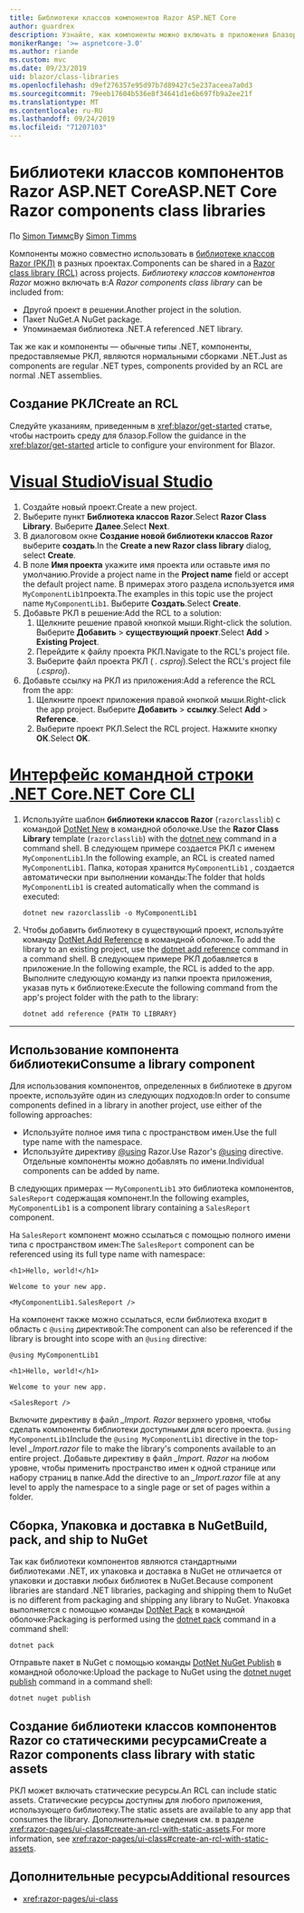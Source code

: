 ```yaml
---
title: Библиотеки классов компонентов Razor ASP.NET Core
author: guardrex
description: Узнайте, как компоненты можно включать в приложения Блазор из библиотеки внешних компонентов.
monikerRange: '>= aspnetcore-3.0'
ms.author: riande
ms.custom: mvc
ms.date: 09/23/2019
uid: blazor/class-libraries
ms.openlocfilehash: d9ef276357e95d97b7d89427c5e237aceea7a0d3
ms.sourcegitcommit: 79eeb17604b536e8f34641d1e6b697fb9a2ee21f
ms.translationtype: MT
ms.contentlocale: ru-RU
ms.lasthandoff: 09/24/2019
ms.locfileid: "71207103"
---
```

# <a name="aspnet-core-razor-components-class-libraries"></a><span data-ttu-id="59ef5-103">Библиотеки классов компонентов Razor ASP.NET Core</span><span class="sxs-lookup"><span data-stu-id="59ef5-103">ASP.NET Core Razor components class libraries</span></span>

<span data-ttu-id="59ef5-104">По [Simon Тиммс](https://github.com/stimms)</span><span class="sxs-lookup"><span data-stu-id="59ef5-104">By [Simon Timms](https://github.com/stimms)</span></span>

<span data-ttu-id="59ef5-105">Компоненты можно совместно использовать в [библиотеке классов Razor (РКЛ)](xref:razor-pages/ui-class) в разных проектах.</span><span class="sxs-lookup"><span data-stu-id="59ef5-105">Components can be shared in a [Razor class library (RCL)](xref:razor-pages/ui-class) across projects.</span></span> <span data-ttu-id="59ef5-106">*Библиотеку классов компонентов Razor* можно включать в:</span><span class="sxs-lookup"><span data-stu-id="59ef5-106">A *Razor components class library* can be included from:</span></span>

* <span data-ttu-id="59ef5-107">Другой проект в решении.</span><span class="sxs-lookup"><span data-stu-id="59ef5-107">Another project in the solution.</span></span>
* <span data-ttu-id="59ef5-108">Пакет NuGet.</span><span class="sxs-lookup"><span data-stu-id="59ef5-108">A NuGet package.</span></span>
* <span data-ttu-id="59ef5-109">Упоминаемая библиотека .NET.</span><span class="sxs-lookup"><span data-stu-id="59ef5-109">A referenced .NET library.</span></span>

<span data-ttu-id="59ef5-110">Так же как и компоненты — обычные типы .NET, компоненты, предоставляемые РКЛ, являются нормальными сборками .NET.</span><span class="sxs-lookup"><span data-stu-id="59ef5-110">Just as components are regular .NET types, components provided by an RCL are normal .NET assemblies.</span></span>

## <a name="create-an-rcl"></a><span data-ttu-id="59ef5-111">Создание РКЛ</span><span class="sxs-lookup"><span data-stu-id="59ef5-111">Create an RCL</span></span>

<span data-ttu-id="59ef5-112">Следуйте указаниям, приведенным в <xref:blazor/get-started> статье, чтобы настроить среду для блазор.</span><span class="sxs-lookup"><span data-stu-id="59ef5-112">Follow the guidance in the <xref:blazor/get-started> article to configure your environment for Blazor.</span></span>

# <a name="visual-studiotabvisual-studio"></a>[<span data-ttu-id="59ef5-113">Visual Studio</span><span class="sxs-lookup"><span data-stu-id="59ef5-113">Visual Studio</span></span>](#tab/visual-studio)

1. <span data-ttu-id="59ef5-114">Создайте новый проект.</span><span class="sxs-lookup"><span data-stu-id="59ef5-114">Create a new project.</span></span>
1. <span data-ttu-id="59ef5-115">Выберите пункт **Библиотека классов Razor**.</span><span class="sxs-lookup"><span data-stu-id="59ef5-115">Select **Razor Class Library**.</span></span> <span data-ttu-id="59ef5-116">Выберите **Далее**.</span><span class="sxs-lookup"><span data-stu-id="59ef5-116">Select **Next**.</span></span>
1. <span data-ttu-id="59ef5-117">В диалоговом окне **Создание новой библиотеки классов Razor** выберите **создать**.</span><span class="sxs-lookup"><span data-stu-id="59ef5-117">In the **Create a new Razor class library** dialog, select **Create**.</span></span>
1. <span data-ttu-id="59ef5-118">В поле **Имя проекта** укажите имя проекта или оставьте имя по умолчанию.</span><span class="sxs-lookup"><span data-stu-id="59ef5-118">Provide a project name in the **Project name** field or accept the default project name.</span></span> <span data-ttu-id="59ef5-119">В примерах этого раздела используется имя `MyComponentLib1`проекта.</span><span class="sxs-lookup"><span data-stu-id="59ef5-119">The examples in this topic use the project name `MyComponentLib1`.</span></span> <span data-ttu-id="59ef5-120">Выберите **Создать**.</span><span class="sxs-lookup"><span data-stu-id="59ef5-120">Select **Create**.</span></span>
1. <span data-ttu-id="59ef5-121">Добавьте РКЛ в решение:</span><span class="sxs-lookup"><span data-stu-id="59ef5-121">Add the RCL to a solution:</span></span>
   1. <span data-ttu-id="59ef5-122">Щелкните решение правой кнопкой мыши.</span><span class="sxs-lookup"><span data-stu-id="59ef5-122">Right-click the solution.</span></span> <span data-ttu-id="59ef5-123">Выберите **Добавить** > **существующий проект**.</span><span class="sxs-lookup"><span data-stu-id="59ef5-123">Select **Add** > **Existing Project**.</span></span>
   1. <span data-ttu-id="59ef5-124">Перейдите к файлу проекта РКЛ.</span><span class="sxs-lookup"><span data-stu-id="59ef5-124">Navigate to the RCL's project file.</span></span>
   1. <span data-ttu-id="59ef5-125">Выберите файл проекта РКЛ ( *. csproj*).</span><span class="sxs-lookup"><span data-stu-id="59ef5-125">Select the RCL's project file (*.csproj*).</span></span>
1. <span data-ttu-id="59ef5-126">Добавьте ссылку на РКЛ из приложения:</span><span class="sxs-lookup"><span data-stu-id="59ef5-126">Add a reference the RCL from the app:</span></span>
   1. <span data-ttu-id="59ef5-127">Щелкните проект приложения правой кнопкой мыши.</span><span class="sxs-lookup"><span data-stu-id="59ef5-127">Right-click the app project.</span></span> <span data-ttu-id="59ef5-128">Выберите **Добавить** > **ссылку**.</span><span class="sxs-lookup"><span data-stu-id="59ef5-128">Select **Add** > **Reference**.</span></span>
   1. <span data-ttu-id="59ef5-129">Выберите проект РКЛ.</span><span class="sxs-lookup"><span data-stu-id="59ef5-129">Select the RCL project.</span></span> <span data-ttu-id="59ef5-130">Нажмите кнопку **ОК**.</span><span class="sxs-lookup"><span data-stu-id="59ef5-130">Select **OK**.</span></span>

# <a name="net-core-clitabnetcore-cli"></a>[<span data-ttu-id="59ef5-131">Интерфейс командной строки .NET Core</span><span class="sxs-lookup"><span data-stu-id="59ef5-131">.NET Core CLI</span></span>](#tab/netcore-cli)

1. <span data-ttu-id="59ef5-132">Используйте шаблон **библиотеки классов Razor** (`razorclasslib`) с командой [DotNet New](/dotnet/core/tools/dotnet-new) в командной оболочке.</span><span class="sxs-lookup"><span data-stu-id="59ef5-132">Use the **Razor Class Library** template (`razorclasslib`) with the [dotnet new](/dotnet/core/tools/dotnet-new) command in a command shell.</span></span> <span data-ttu-id="59ef5-133">В следующем примере создается РКЛ с именем `MyComponentLib1`.</span><span class="sxs-lookup"><span data-stu-id="59ef5-133">In the following example, an RCL is created named `MyComponentLib1`.</span></span> <span data-ttu-id="59ef5-134">Папка, которая хранится `MyComponentLib1` , создается автоматически при выполнении команды:</span><span class="sxs-lookup"><span data-stu-id="59ef5-134">The folder that holds `MyComponentLib1` is created automatically when the command is executed:</span></span>

   ```dotnetcli
   dotnet new razorclasslib -o MyComponentLib1
   ```

1. <span data-ttu-id="59ef5-135">Чтобы добавить библиотеку в существующий проект, используйте команду [DotNet Add Reference](/dotnet/core/tools/dotnet-add-reference) в командной оболочке.</span><span class="sxs-lookup"><span data-stu-id="59ef5-135">To add the library to an existing project, use the [dotnet add reference](/dotnet/core/tools/dotnet-add-reference) command in a command shell.</span></span> <span data-ttu-id="59ef5-136">В следующем примере РКЛ добавляется в приложение.</span><span class="sxs-lookup"><span data-stu-id="59ef5-136">In the following example, the RCL is added to the app.</span></span> <span data-ttu-id="59ef5-137">Выполните следующую команду из папки проекта приложения, указав путь к библиотеке:</span><span class="sxs-lookup"><span data-stu-id="59ef5-137">Execute the following command from the app's project folder with the path to the library:</span></span>

   ```dotnetcli
   dotnet add reference {PATH TO LIBRARY}
   ```

---

## <a name="consume-a-library-component"></a><span data-ttu-id="59ef5-138">Использование компонента библиотеки</span><span class="sxs-lookup"><span data-stu-id="59ef5-138">Consume a library component</span></span>

<span data-ttu-id="59ef5-139">Для использования компонентов, определенных в библиотеке в другом проекте, используйте один из следующих подходов:</span><span class="sxs-lookup"><span data-stu-id="59ef5-139">In order to consume components defined in a library in another project, use either of the following approaches:</span></span>

* <span data-ttu-id="59ef5-140">Используйте полное имя типа с пространством имен.</span><span class="sxs-lookup"><span data-stu-id="59ef5-140">Use the full type name with the namespace.</span></span>
* <span data-ttu-id="59ef5-141">Используйте директиву [ \@using](xref:mvc/views/razor#using) Razor.</span><span class="sxs-lookup"><span data-stu-id="59ef5-141">Use Razor's [\@using](xref:mvc/views/razor#using) directive.</span></span> <span data-ttu-id="59ef5-142">Отдельные компоненты можно добавлять по имени.</span><span class="sxs-lookup"><span data-stu-id="59ef5-142">Individual components can be added by name.</span></span>

<span data-ttu-id="59ef5-143">В следующих примерах — `MyComponentLib1` это библиотека компонентов, `SalesReport` содержащая компонент.</span><span class="sxs-lookup"><span data-stu-id="59ef5-143">In the following examples, `MyComponentLib1` is a component library containing a `SalesReport` component.</span></span>

<span data-ttu-id="59ef5-144">На `SalesReport` компонент можно ссылаться с помощью полного имени типа с пространством имен:</span><span class="sxs-lookup"><span data-stu-id="59ef5-144">The `SalesReport` component can be referenced using its full type name with namespace:</span></span>

```cshtml
<h1>Hello, world!</h1>

Welcome to your new app.

<MyComponentLib1.SalesReport />
```

<span data-ttu-id="59ef5-145">На компонент также можно ссылаться, если библиотека входит в область с `@using` директивой:</span><span class="sxs-lookup"><span data-stu-id="59ef5-145">The component can also be referenced if the library is brought into scope with an `@using` directive:</span></span>

```cshtml
@using MyComponentLib1

<h1>Hello, world!</h1>

Welcome to your new app.

<SalesReport />
```

<span data-ttu-id="59ef5-146">Включите директиву в файл *_Import. Razor* верхнего уровня, чтобы сделать компоненты библиотеки доступными для всего проекта. `@using MyComponentLib1`</span><span class="sxs-lookup"><span data-stu-id="59ef5-146">Include the `@using MyComponentLib1` directive in the top-level *_Import.razor* file to make the library's components available to an entire project.</span></span> <span data-ttu-id="59ef5-147">Добавьте директиву в файл *_Import. Razor* на любом уровне, чтобы применить пространство имен к одной странице или набору страниц в папке.</span><span class="sxs-lookup"><span data-stu-id="59ef5-147">Add the directive to an *_Import.razor* file at any level to apply the namespace to a single page or set of pages within a folder.</span></span>

## <a name="build-pack-and-ship-to-nuget"></a><span data-ttu-id="59ef5-148">Сборка, Упаковка и доставка в NuGet</span><span class="sxs-lookup"><span data-stu-id="59ef5-148">Build, pack, and ship to NuGet</span></span>

<span data-ttu-id="59ef5-149">Так как библиотеки компонентов являются стандартными библиотеками .NET, их упаковка и доставка в NuGet не отличается от упаковки и доставки любых библиотек в NuGet.</span><span class="sxs-lookup"><span data-stu-id="59ef5-149">Because component libraries are standard .NET libraries, packaging and shipping them to NuGet is no different from packaging and shipping any library to NuGet.</span></span> <span data-ttu-id="59ef5-150">Упаковка выполняется с помощью команды [DotNet Pack](/dotnet/core/tools/dotnet-pack) в командной оболочке:</span><span class="sxs-lookup"><span data-stu-id="59ef5-150">Packaging is performed using the [dotnet pack](/dotnet/core/tools/dotnet-pack) command in a command shell:</span></span>

```dotnetcli
dotnet pack
```

<span data-ttu-id="59ef5-151">Отправьте пакет в NuGet с помощью команды [DotNet NuGet Publish](/dotnet/core/tools/dotnet-nuget-push) в командной оболочке:</span><span class="sxs-lookup"><span data-stu-id="59ef5-151">Upload the package to NuGet using the [dotnet nuget publish](/dotnet/core/tools/dotnet-nuget-push) command in a command shell:</span></span>

```dotnetcli
dotnet nuget publish
```

## <a name="create-a-razor-components-class-library-with-static-assets"></a><span data-ttu-id="59ef5-152">Создание библиотеки классов компонентов Razor со статическими ресурсами</span><span class="sxs-lookup"><span data-stu-id="59ef5-152">Create a Razor components class library with static assets</span></span>

<span data-ttu-id="59ef5-153">РКЛ может включать статические ресурсы.</span><span class="sxs-lookup"><span data-stu-id="59ef5-153">An RCL can include static assets.</span></span> <span data-ttu-id="59ef5-154">Статические ресурсы доступны для любого приложения, использующего библиотеку.</span><span class="sxs-lookup"><span data-stu-id="59ef5-154">The static assets are available to any app that consumes the library.</span></span> <span data-ttu-id="59ef5-155">Дополнительные сведения см. в разделе <xref:razor-pages/ui-class#create-an-rcl-with-static-assets>.</span><span class="sxs-lookup"><span data-stu-id="59ef5-155">For more information, see <xref:razor-pages/ui-class#create-an-rcl-with-static-assets>.</span></span>

## <a name="additional-resources"></a><span data-ttu-id="59ef5-156">Дополнительные ресурсы</span><span class="sxs-lookup"><span data-stu-id="59ef5-156">Additional resources</span></span>

* <xref:razor-pages/ui-class>
